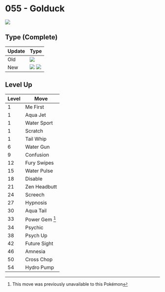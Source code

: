 # 055 - Golduck
![][055]

## Type (Complete)

Update | Type
---    | ---
Old    | ![][water]
New    | ![][water]  ![][psychic]

## Level Up

Level | Move
---   | ---
  1   | Me First
  1   | Aqua Jet
  1   | Water Sport
  1   | Scratch
  1   | Tail Whip
  6   | Water Gun
  9   | Confusion
 12   | Fury Swipes
 15   | Water Pulse
 18   | Disable
 21   | Zen Headbutt
 24   | Screech
 27   | Hypnosis
 30   | Aqua Tail
 33   | Power Gem [^1]
 34   | Psychic
 38   | Psych Up
 42   | Future Sight
 46   | Amnesia
 50   | Cross Chop
 54   | Hydro Pump




[^1]: This move was previously unavailable to this Pokémon

[055]: ../img/pokemon/055.png
[water]: ../img/types/water.png
[psychic]: ../img/types/psychic.png
